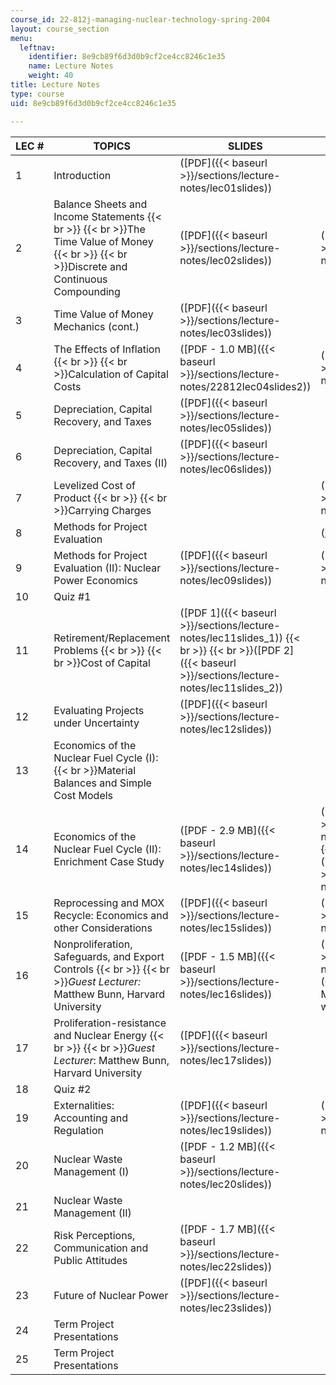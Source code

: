 ```yaml
---
course_id: 22-812j-managing-nuclear-technology-spring-2004
layout: course_section
menu:
  leftnav:
    identifier: 8e9cb89f6d3d0b9cf2ce4cc8246c1e35
    name: Lecture Notes
    weight: 40
title: Lecture Notes
type: course
uid: 8e9cb89f6d3d0b9cf2ce4cc8246c1e35

---
```


| LEC # | TOPICS | SLIDES | NOTES |
| --- | --- | --- | --- |
| 1 | Introduction | ([PDF]({{< baseurl >}}/sections/lecture-notes/lec01slides)) | &nbsp; |
| 2 | Balance Sheets and Income Statements  {{< br >}}  {{< br >}}The Time Value of Money  {{< br >}}  {{< br >}}Discrete and Continuous Compounding | ([PDF]({{< baseurl >}}/sections/lecture-notes/lec02slides)) | ([PDF]({{< baseurl >}}/sections/lecture-notes/lec02notes)) |
| 3 | Time Value of Money Mechanics (cont.) | ([PDF]({{< baseurl >}}/sections/lecture-notes/lec03slides)) | &nbsp; |
| 4 | The Effects of Inflation  {{< br >}}  {{< br >}}Calculation of Capital Costs | ([PDF - 1.0 MB]({{< baseurl >}}/sections/lecture-notes/22812lec04slides2)) | ([PDF]({{< baseurl >}}/sections/lecture-notes/lec04notes)) |
| 5 | Depreciation, Capital Recovery, and Taxes | ([PDF]({{< baseurl >}}/sections/lecture-notes/lec05slides)) | &nbsp; |
| 6 | Depreciation, Capital Recovery, and Taxes (II) | ([PDF]({{< baseurl >}}/sections/lecture-notes/lec06slides)) | &nbsp; |
| 7 | Levelized Cost of Product  {{< br >}}  {{< br >}}Carrying Charges | &nbsp; | ([PDF]({{< baseurl >}}/sections/lecture-notes/lec07notes)) |
| 8 | Methods for Project Evaluation | &nbsp; | ([XLS](/coursemedia/22-812j-managing-nuclear-technology-spring-2004/e9141284bd5140f24cf55a75179c04b5_lec08notes.xls)) |
| 9 | Methods for Project Evaluation (II): Nuclear Power Economics | ([PDF]({{< baseurl >}}/sections/lecture-notes/lec09slides)) | ([PDF]({{< baseurl >}}/sections/lecture-notes/lec09notes)) |
| 10 | Quiz #1 | &nbsp; |
| 11 | Retirement/Replacement Problems  {{< br >}}  {{< br >}}Cost of Capital | ([PDF 1]({{< baseurl >}}/sections/lecture-notes/lec11slides_1))  {{< br >}}  {{< br >}}([PDF 2]({{< baseurl >}}/sections/lecture-notes/lec11slides_2)) | &nbsp; |
| 12 | Evaluating Projects under Uncertainty | ([PDF]({{< baseurl >}}/sections/lecture-notes/lec12slides)) | &nbsp; |
| 13 | Economics of the Nuclear Fuel Cycle (I):  {{< br >}}Material Balances and Simple Cost Models | &nbsp; |
| 14 | Economics of the Nuclear Fuel Cycle (II): Enrichment Case Study | ([PDF - 2.9 MB]({{< baseurl >}}/sections/lecture-notes/lec14slides)) | ([PDF 1]({{< baseurl >}}/sections/lecture-notes/lec14note_1))  {{< br >}}  {{< br >}}([PDF 2]({{< baseurl >}}/sections/lecture-notes/lec14note_2)) |
| 15 | Reprocessing and MOX Recycle: Economics and other Considerations | ([PDF]({{< baseurl >}}/sections/lecture-notes/lec15slides)) | ([PDF]({{< baseurl >}}/sections/lecture-notes/lec15note)) |
| 16 | Nonproliferation, Safeguards, and Export Controls  {{< br >}}  {{< br >}}_Guest Lecturer:_ Matthew Bunn, Harvard University | ([PDF - 1.5 MB]({{< baseurl >}}/sections/lecture-notes/lec16slides)) | ([PDF]({{< baseurl >}}/sections/lecture-notes/lec16notes)) (Courtesy of Matthew Bunn. Used with permission.) |
| 17 | Proliferation-resistance and Nuclear Energy  {{< br >}}  {{< br >}}_Guest Lecturer_: Matthew Bunn, Harvard University | ([PDF]({{< baseurl >}}/sections/lecture-notes/lec17slides)) | &nbsp; |
| 18 | Quiz #2 | &nbsp; |
| 19 | Externalities: Accounting and Regulation | ([PDF]({{< baseurl >}}/sections/lecture-notes/lec19slides)) | ([PDF]({{< baseurl >}}/sections/lecture-notes/lec19notes)) |
| 20 | Nuclear Waste Management (I) | ([PDF - 1.2 MB]({{< baseurl >}}/sections/lecture-notes/lec20slides)) | &nbsp; |
| 21 | Nuclear Waste Management (II) | &nbsp; |
| 22 | Risk Perceptions, Communication and Public Attitudes | ([PDF - 1.7 MB]({{< baseurl >}}/sections/lecture-notes/lec22slides)) | &nbsp; |
| 23 | Future of Nuclear Power | ([PDF]({{< baseurl >}}/sections/lecture-notes/lec23slides)) | &nbsp; |
| 24 | Term Project Presentations | &nbsp; |
| 25 | Term Project Presentations | &nbsp; |